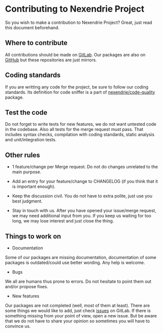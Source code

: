 Contributing to Nexendrie Project
==================================

So you wish to make a contribution to Nexendrie Project? Great, just read this document beforehand.

Where to contribute
-------------------

All contributions should be made on [GitLab](https://gitlab.com/nexendrie). Our packages are also on [GitHub](https://github.com/nexendrie) but these repositories are just mirrors.

Coding standards
----------------

If you are writting any code for the project, be sure to follow our coding standards. Its definition for code sniffer is a part of [nexendrie/code-quality](https://gitlab.com/nexendrie/code-quality/blob/master/ruleset.xml) package.

Test the code
-------------

Do not forget to write tests for new features, we do not want untested code in the codebase. Also all tests for the merge request must pass. That includes syntax checks, compilation with coding standards, static analysis and unit/integration tests.

Other rules
-----------

* 1 feature/change per Merge request. Do not do changes unrelated to the main purpose.

* Add an entry for your feature/change to CHANGELOG (if you think that it is important enough).

* Keep the discussion civil. You do not have to extra polite, just use you best judgment.

* Stay in touch with us. After you have opened your issue/merge request, we may need additional input from you. If you keep us waiting for too long, we may lose interest and just close the thing.

Things to work on
-----------------

* Documentation

Some of our packages are missing documentation, documentation of some packages is outdated/could use better wording. Any help is welcome.

* Bugs

We all are humans thus prone to errors. Do not hesitate to point them out and/or propose fixes.

* New features

Our packages are not completed (well, most of them at least). There are some things we would like to add, just check [issues](https://gitlab.com/groups/nexendrie/issues) on GitLab. If there is something missing from your point of view, open a new issue. But be aware that we do not have to share your opinion so sometimes you will have to convince us.
